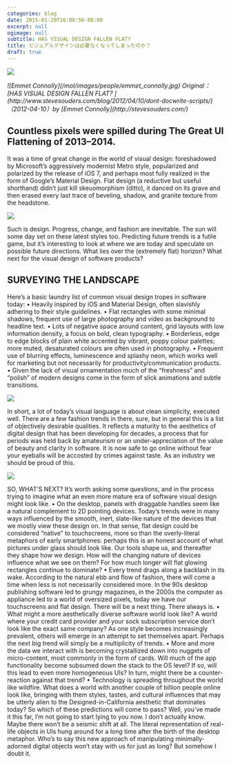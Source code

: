 ```yaml
---
categories: blog
date: 2015-01-20T16:08:56-08:00
excerpt: null
ogimage: null
subtitle: HAS VISUAL DESIGN FALLEN FLAT?
title: ビジュアルデザインは必要なくなってしまったのか？
draft: true
---
```


![](/mol/images/2015/0120-00.png)

<cite class="citation">
![Emmet Connolly](/mol/images/people/emmet_connolly.jpg)
Original：[HAS VISUAL DESIGN FALLEN FLAT?
](http://www.stevesouders.com/blog/2012/04/10/dont-docwrite-scripts/)（<time>2012-04-10</time>）by [Emmet Connolly](http://stevesouders.com/)
</cite>

## Countless pixels were spilled during The Great UI Flattening of 2013–2014.

It was a time of great change in the world of visual design: foreshadowed by Microsoft’s aggressively modernist Metro style, popularized and polarized by the release of iOS 7, and perhaps most fully realized in the form of Google’s Material Design.
Flat design (a reductive but useful shorthand) didn’t just kill skeuomorphism (ditto), it danced on its grave and then erased every last trace of beveling, shadow, and granite texture from the headstone.

![](/mol/images/2015/0120-01.png)

Such is design. Progress, change, and fashion are inevitable. The sun will some day set on these latest styles too. Predicting future trends is a futile game, but it’s interesting to look at where we are today and speculate on possible future directions. What lies over the (extremely flat) horizon? What next for the visual design of software products?

## SURVEYING THE LANDSCAPE

Here’s a basic laundry list of common visual design tropes in software today:
	•	Heavily inspired by iOS and Material Design, often slavishly adhering to their style guidelines.
	•	Flat rectangles with some minimal shadows, frequent use of large photography and video as background to headline text.
	•	Lots of negative space around content, grid layouts with low information density, a focus on bold, clean typography.
	•	Borderless, edge to edge blocks of plain white accented by vibrant, poppy colour palettes; more muted, desaturated colours are often used in photography.
	•	Frequent use of blurring effects, luminescence and splashy neon, which works well for marketing but not necessarily for productivity/communication products.
	•	Given the lack of visual ornamentation much of the “freshness” and “polish” of modern designs come in the form of slick animations and subtle transitions.


![](/mol/images/2015/0120-02.png)

In short, a lot of today’s visual language is about clean simplicity, executed well. There are a few fashion trends in there, sure, but in general this is a list of objectively desirable qualities. It reflects a maturity to the aesthetics of digital design that has been developing for decades, a process that for periods was held back by amateurism or an under-appreciation of the value of beauty and clarity in software. It is now safe to go online without fear your eyeballs will be accosted by crimes against taste. As an industry we should be proud of this.

![](/mol/images/2015/0120-03.png)

SO, WHAT’S NEXT?
It’s worth asking some questions, and in the process trying to imagine what an even more mature era of software visual design might look like.
	•	On the desktop, panels with draggable handles seem like a natural complement to 2D pointing devices. Today’s trends were in many ways influenced by the smooth, inert, slate-like nature of the devices that we mostly view these design on. In that sense, flat design could be considered “native” to touchscreens, more so than the overly-literal metaphors of early smartphones: perhaps this is an honest account of what pictures under glass should look like. Our tools shape us, and thereafter they shape how we design. How will the changing nature of devices influence what we see on them? For how much longer will flat glowing rectangles continue to dominate?
	•	Every trend drags along a backlash in its wake. According to the natural ebb and flow of fashion, there will come a time when less is not necessarily considered more. In the 90s desktop publishing software led to grungy magazines, in the 2000s the computer as appliance led to a world of oversized pixels, today we have our touchscreens and flat design. There will be a next thing. There always is.
	•	What might a more aesthetically diverse software world look like? A world where your credit card provider and your sock subscription service don’t look like the exact same company? As one style becomes increasingly prevalent, others will emerge in an attempt to set themselves apart. Perhaps the next big trend will simply be a multiplicity of trends.
	•	More and more the data we interact with is becoming crystallized down into nuggets of micro-content, most commonly in the form of cards. Will much of the app functionality become subsumed down the stack to the OS level? If so, will this lead to even more homogeneous UIs? In turn, might there be a counter-reaction against that trend?
	•	Technology is spreading throughout the world like wildfire. What does a world with another couple of billion people online look like, bringing with them styles, tastes, and cultural influences that may be utterly alien to the Designed-in-California aesthetic that dominates today?
So which of these predictions will come to pass? Well, you’ve made it this far, I’m not going to start lying to you now.
I don’t actually know.
Maybe there won’t be a seismic shift at all. The literal representation of real-life objects in UIs hung around for a long time after the birth of the desktop metaphor. Who’s to say this new approach of manipulating minimally-adorned digital objects won’t stay with us for just as long?
But somehow I doubt it.

